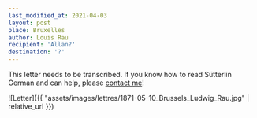 ```yaml
---
last_modified_at: 2021-04-03
layout: post
place: Bruxelles
author: Louis Rau
recipient: 'Allan?'
destination: '?'
---
```



This letter needs to be transcribed. If you know how to read Sütterlin German
and can help, please [contact me](mailto:raphink@gmail.com)!

![Letter]({{ "assets/images/lettres/1871-05-10_Brussels_Ludwig_Rau.jpg" | relative_url }})
